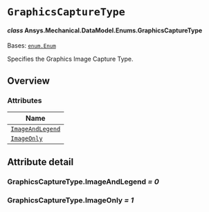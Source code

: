# `GraphicsCaptureType`

<a id="ansys.mechanical.stubs.v242.Ansys.Mechanical.DataModel.Enums.GraphicsCaptureType"></a>

#### *class* Ansys.Mechanical.DataModel.Enums.GraphicsCaptureType

Bases: [`enum.Enum`](https://docs.python.org/3/library/enum.html#enum.Enum)

Specifies the Graphics Image Capture Type.

<!-- !! processed by numpydoc !! -->

<a id="overview"></a>

## Overview

### Attributes

| Name |
| ----------------------------------------------------------- |
| [`ImageAndLegend`](#GraphicsCaptureType.ImageAndLegend) |
| [`ImageOnly`](#GraphicsCaptureType.ImageOnly) |

<a id="attribute-detail"></a>

## Attribute detail

<a id="GraphicsCaptureType.ImageAndLegend"></a>

### GraphicsCaptureType.ImageAndLegend *= 0*

<a id="GraphicsCaptureType.ImageOnly"></a>

### GraphicsCaptureType.ImageOnly *= 1*


